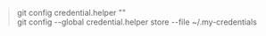 >git config credential.helper ""<br>
>git config --global credential.helper store --file ~/.my-credentials<br>
